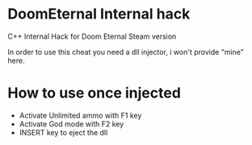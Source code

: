 # DoomEternal Internal hack
C++ Internal Hack for Doom Eternal Steam version

In order to use this cheat you need a dll injector, i won't provide "mine" here.

# How to use once injected
 - Activate Unlimited ammo with F1 key
 - Activate God mode with F2 key
 - INSERT key to eject the dll
